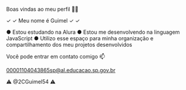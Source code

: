 Boas vindas ao meu perfil 💙💙

  ✓ ✓ Meu nome é Guimel ✓ ✓

  ● Estou estudando na Alura
  ● Estou me desenvolvendo na linguagem JavaScript
  ● Utilizo esse espaço para minha organização e compartilhamento dos meu projetos desenvolvidos

Você pode entrar em contato comigo 📫

00001104043865sp@al.educacao.sp.gov.br

  ⚠️ @2CGuimel54 ⚠️
